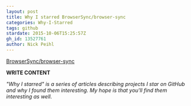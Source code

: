 ```yaml
---
layout: post
title: Why I starred BrowserSync/browser-sync
categories: Why-I-Starred
tags: github
stardate: 2015-10-06T15:25:57Z
gh_id: 13527761
author: Nick Peihl
---
```


[BrowserSync/browser-sync](star.repo.html_url)

**WRITE CONTENT**

*"Why I starred" is a series of articles describing projects I star on GitHub and why I found them interesting. My hope is that you'll find them interesting as well.*

